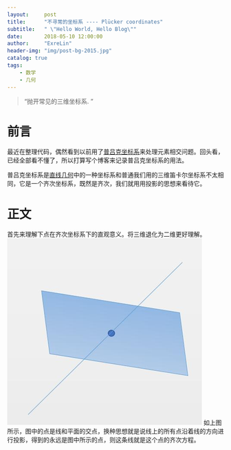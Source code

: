 ```yaml
---
layout:     post
title:      "不寻常的坐标系 ---- Plücker coordinates"
subtitle:   " \"Hello World, Hello Blog\""
date:       2018-05-10 12:00:00
author:     "ExreLin"
header-img: "img/post-bg-2015.jpg"
catalog: true
tags:
    - 数学 
    - 几何
---
```


> “抛开常见的三维坐标系. ”

# 前言

最近在整理代码，偶然看到以前用了[普吕克坐标系](https://en.wikipedia.org/wiki/Plücker_coordinates)来处理元素相交问题。回头看，已经全部看不懂了，所以打算写个博客来记录普吕克坐标系的用法。

普吕克坐标系是[直线几何](https://baike.baidu.com/item/直线几何/3832387?fr=aladdin)中的一种坐标系和普通我们用的三维笛卡尔坐标系不太相同，它是一个齐次坐标系，既然是齐次，我们就用用投影的思想来看待它。

# 正文

首先来理解下点在齐次坐标系下的直观意义。将三维退化为二维更好理解。
![点的齐次理解](/img/in-post/post-plucker-point.jpg)
如上图所示，图中的点是线和平面的交点，换种思想就是说线上的所有点沿着线的方向进行投影，得到的永远是图中所示的点，则这条线就是这个点的齐次方程。